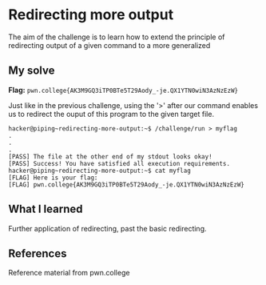 # Redirecting more output
The aim of the challenge is to learn how to extend the principle of redirecting output of a given command to a more generalized

## My solve
**Flag:** `pwn.college{AK3M9GQ3iTP0BTe5T29Aody_-je.QX1YTN0wiN3AzNzEzW}`

Just like in the previous challenge, using the '>' after our command enables us to redirect the ouput of this program to the given target file.
```
hacker@piping~redirecting-more-output:~$ /challenge/run > myflag
.
.
.
[PASS] The file at the other end of my stdout looks okay!
[PASS] Success! You have satisfied all execution requirements.
hacker@piping~redirecting-more-output:~$ cat myflag
[FLAG] Here is your flag:
[FLAG] pwn.college{AK3M9GQ3iTP0BTe5T29Aody_-je.QX1YTN0wiN3AzNzEzW}
```


## What I learned
Further application of redirecting, past the basic redirecting.

## References 
Reference material from pwn.college
